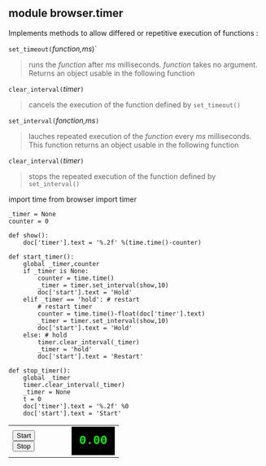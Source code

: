 module **browser.timer**
------------------------

Implements methods to allow differed or repetitive execution of functions :

`set_timeout(`_function,ms_)`
> runs the *function* after *ms* milliseconds. *function* takes no argument. Returns an object usable in the following function

`clear_interval(`_timer_`)`
> cancels the execution of the function defined by `set_timeout()`

`set_interval(`_fonction,ms_`)`
> lauches repeated execution of the *function* every *ms* milliseconds. This function returns an object usable in the following function

`clear_interval(`_timer_`)`
> stops the repeated execution of the function defined by `set_interval()`

<div id="py_source">
    import time
    from browser import timer
    
    _timer = None
    counter = 0
    
    def show():
        doc['timer'].text = '%.2f' %(time.time()-counter)
    
    def start_timer():
        global _timer,counter
        if _timer is None:
            counter = time.time()
            _timer = timer.set_interval(show,10)
            doc['start'].text = 'Hold'
        elif _timer == 'hold': # restart
            # restart timer
            counter = time.time()-float(doc['timer'].text)
            _timer = timer.set_interval(show,10)
            doc['start'].text = 'Hold'
        else: # hold
            timer.clear_interval(_timer)
            _timer = 'hold'
            doc['start'].text = 'Restart'
    
    def stop_timer():
        global _timer
        timer.clear_interval(_timer)
        _timer = None
        t = 0
        doc['timer'].text = '%.2f' %0
        doc['start'].text = 'Start'

</div>

<script type='text/python'>
exec(doc['py_source'].text)
</script>

<table cellpadding=10>
<tr>
<td style="width:100px;">
<button id="start" onclick="start_timer()">Start</button>
<br><button id="stop" onclick="stop_timer()">Stop</button>
</td>
<td>
<div id="timer" style="background-color:black;color:#0F0;padding:15px;font-family:courier;font-weight:bold;font-size:23px;">0.00</div>
</td>
</tr>
</table>